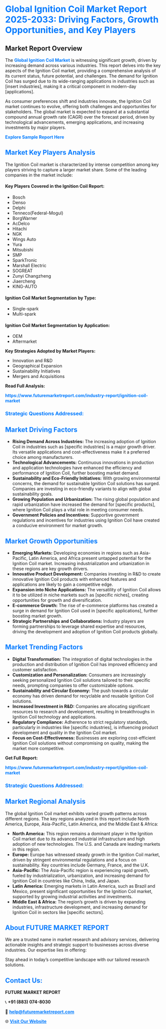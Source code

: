 <h1 style="color: #007BFF;">Global Ignition Coil Market Report 2025-2033: Driving Factors, Growth Opportunities, and Key Players</h1>

<section id="overview">
<h2>Market Report Overview</h2>
<p>The <a href="https://www.futuremarketreport.com/industry-report/ignition-coil-market" style="color: #007BFF; text-decoration: none;"><strong>Global Ignition Coil Market</strong></a> is witnessing significant growth, driven by increasing demand across various industries. This report delves into the key aspects of the Ignition Coil market, providing a comprehensive analysis of its current status, future potential, and challenges. The demand for Ignition Coil has surged due to its wide-ranging applications in industries such as [insert industries], making it a critical component in modern-day [applications].</p>
<p>As consumer preferences shift and industries innovate, the Ignition Coil market continues to evolve, offering both challenges and opportunities for stakeholders. The global market is expected to expand at a substantial compound annual growth rate (CAGR) over the forecast period, driven by technological advancements, emerging applications, and increasing investments by major players.</p>
</section>

<section id="overview">
<p><a href="https://www.futuremarketreport.com/request-sample/reportId=61054" style="color: #007BFF; text-decoration: none;"><strong>Explore Sample Report Here</strong></a></p>
</section>

<section id="key-players">
<h2 style="color: #007BFF;">Market Key Players Analysis</h2>
<p>The Ignition Coil market is characterized by intense competition among key players striving to capture a larger market share. Some of the leading companies in the market include:</p>
<h4>Key Players Covered in the Ignition Coil Report:</h4>
<ul><li>Bosch</li><li>Denso</li><li>Delphi</li><li>Tenneco(Federal-Mogul)</li><li>BorgWarner</li><li>AcDelco</li><li>Hitachi</li><li>NGK</li><li>Wings Auto</li><li>Yura</li><li>Mitsubishi</li><li>SMP</li><li>SparkTronic</li><li>Marshall Electric</li><li>SOGREAT</li><li>Zunyi Changzheng</li><li>Jiaercheng</li><li>KING-AUTO</li></ul>
<h4>Ignition Coil Market Segmentation by Type:</h4>
<ul><li>Single-spark</li><li>Multi-spark</li></ul>

<h4>Ignition Coil Market Segmentation by Application:</h4>
<ul><li>OEM</li><li>Aftermarket</li></ul>
<p><strong>Key Strategies Adopted by Market Players:</strong></p>
<ul>
<li>Innovation and R&D</li>
<li>Geographical Expansion</li>
<li>Sustainability Initiatives</li>
<li>Mergers and Acquisitions</li>
</ul>
</section>

<section>
<p><strong>Read Full Analysis: </strong></p><a href="https://www.futuremarketreport.com/industry-report/ignition-coil-market" style="color: #007BFF; text-decoration: none;"><strong>https://www.futuremarketreport.com/industry-report/ignition-coil-market</strong></a>
<h3 style="color: #007BFF;">Strategic Questions Addressed:</h3>
</section>

<section id="driving-factors">
<h2 style="color: #007BFF;">Market Driving Factors</h2>
<ul>
<li><strong>Rising Demand Across Industries:</strong> The increasing adoption of Ignition Coil in industries such as [specific industries] is a major growth driver. Its versatile applications and cost-effectiveness make it a preferred choice among manufacturers.</li>
<li><strong>Technological Advancements:</strong> Continuous innovations in production and application technologies have enhanced the efficiency and performance of Ignition Coil, further boosting market demand.</li>
<li><strong>Sustainability and Eco-Friendly Initiatives:</strong> With growing environmental concerns, the demand for sustainable Ignition Coil solutions has surged. Companies are investing in eco-friendly variants to align with global sustainability goals.</li>
<li><strong>Growing Population and Urbanization:</strong> The rising global population and rapid urbanization have increased the demand for [specific products], where Ignition Coil plays a vital role in meeting consumer needs.</li>
<li><strong>Government Policies and Incentives:</strong> Supportive government regulations and incentives for industries using Ignition Coil have created a conducive environment for market growth.</li>
</ul>
</section>

<section id="growth-opportunities">
<h2 style="color: #007BFF;">Market Growth Opportunities</h2>
<ul>
<li><strong>Emerging Markets:</strong> Developing economies in regions such as Asia-Pacific, Latin America, and Africa present untapped potential for the Ignition Coil market. Increasing industrialization and urbanization in these regions are key growth drivers.</li>
<li><strong>Innovative Product Development:</strong> Companies investing in R&D to create innovative Ignition Coil products with enhanced features and applications are likely to gain a competitive edge.</li>
<li><strong>Expansion into Niche Applications:</strong> The versatility of Ignition Coil allows it to be utilized in niche markets such as [specific niches], creating opportunities for growth and diversification.</li>
<li><strong>E-commerce Growth:</strong> The rise of e-commerce platforms has created a surge in demand for Ignition Coil used in [specific applications], further boosting market growth.</li>
<li><strong>Strategic Partnerships and Collaborations:</strong> Industry players are forming partnerships to leverage shared expertise and resources, driving the development and adoption of Ignition Coil products globally.</li>
</ul>
</section>

<section id="trending-factors">
<h2 style="color: #007BFF;">Market Trending Factors</h2>
<ul>
<li><strong>Digital Transformation:</strong> The integration of digital technologies in the production and distribution of Ignition Coil has improved efficiency and customer satisfaction.</li>
<li><strong>Customization and Personalization:</strong> Consumers are increasingly seeking personalized Ignition Coil solutions tailored to their specific needs, prompting companies to offer customizable options.</li>
<li><strong>Sustainability and Circular Economy:</strong> The push towards a circular economy has driven demand for recyclable and reusable Ignition Coil solutions.</li>
<li><strong>Increased Investment in R&D:</strong> Companies are allocating significant resources to research and development, resulting in breakthroughs in Ignition Coil technology and applications.</li>
<li><strong>Regulatory Compliance:</strong> Adherence to strict regulatory standards, particularly in industries like [specific industries], is influencing product development and quality in the Ignition Coil market.</li>
<li><strong>Focus on Cost-Effectiveness:</strong> Businesses are exploring cost-efficient Ignition Coil solutions without compromising on quality, making the market more competitive.</li>
</ul>
</section>

<section>
<p><strong>Get Full Report: </strong></p><a href="https://www.futuremarketreport.com/industry-report/ignition-coil-market" style="color: #007BFF; text-decoration: none;"><strong>https://www.futuremarketreport.com/industry-report/ignition-coil-market</strong></a>
<h3 style="color: #007BFF;">Strategic Questions Addressed:</h3>
</section>


<section id="regional-analysis">
<h2 style="color: #007BFF;">Market Regional Analysis</h2>
<p>The global Ignition Coil market exhibits varied growth patterns across different regions. The key regions analyzed in this report include North America, Europe, Asia-Pacific, Latin America, and the Middle East & Africa:</p>
<ul>
<li><strong>North America:</strong> This region remains a dominant player in the Ignition Coil market due to its advanced industrial infrastructure and high adoption of new technologies. The U.S. and Canada are leading markets in this region.</li>
<li><strong>Europe:</strong> Europe has witnessed steady growth in the Ignition Coil market, driven by stringent environmental regulations and a focus on sustainability. Key countries include Germany, France, and the U.K.</li>
<li><strong>Asia-Pacific:</strong> The Asia-Pacific region is experiencing rapid growth, fueled by industrialization, urbanization, and increasing demand for Ignition Coil in countries like China, India, and Japan.</li>
<li><strong>Latin America:</strong> Emerging markets in Latin America, such as Brazil and Mexico, present significant opportunities for the Ignition Coil market, supported by growing industrial activities and investments.</li>
<li><strong>Middle East & Africa:</strong> The region’s growth is driven by expanding industries, infrastructure development, and increasing demand for Ignition Coil in sectors like [specific sectors].</li>
</ul>
</section>

<footer>
<h2 style="color: #007BFF;">About FUTURE MARKET REPORT</h2>
<p>We are a trusted name in market research and advisory services, delivering actionable insights and strategic support to businesses across diverse industries. Our expertise lies in offering:</p>

<p>Stay ahead in today’s competitive landscape with our tailored research solutions.</p>

<h2 style="color: #007BFF;">Contact Us:</h2>
<p><strong>FUTURE MARKET REPORT</strong></p>
<p>📞 <strong>+91 (883) 074-8030</strong></p>
<p>📧 <strong><a href="mailto:help@futuremarketreport.com" style="color: #007BFF;">help@futuremarketreport.com</a></strong></p>
<p>🌐 <strong><a href="https://www.futuremarketreport.com/" style="color: #007BFF;">Visit Our Website</a></strong></p>
</footer>